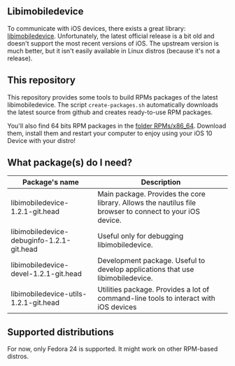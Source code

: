 ## Libimobiledevice
To communicate with iOS devices, there exists a great library: [libimobiledevice](https://github.com/libimobiledevice/libimobiledevice). Unfortunately, the latest official release is a bit old and doesn't support the most recent versions of iOS. The upstream version is much better, but it isn't easily available in Linux distros (because it's not a release).

## This repository
This repository provides some tools to build RPMs packages of the latest libimobiledevice. The script `create-packages.sh` automatically downloads the latest source from github and creates ready-to-use RPM packages.  

You'll also find 64 bits RPM packages in the [folder RPMs/x86_64](https://github.com/TheElectronWill/libimobiledevice-rpm/tree/master/RPMs/x86_64). Download them, install them and restart your computer to enjoy using your iOS 10 Device with your distro!

## What package(s) do I need?
| Package's name | Description |
| -------------- | ----------- |
| libimobiledevice-1.2.1-git.head | Main package. Provides the core library. Allows the nautilus file browser to connect to your iOS device.
| libimobiledevice-debuginfo-1.2.1-git.head | Useful only for debugging libimobiledevice. |
| libimobiledevice-devel-1.2.1-git.head | Development package. Useful to develop applications that use libimobiledevice. |
| libimobiledevice-utils-1.2.1-git.head | Utilities package. Provides a lot of command-line tools to interact with iOS devices |

## Supported distributions
For now, only Fedora 24 is supported. It might work on other RPM-based distros.
